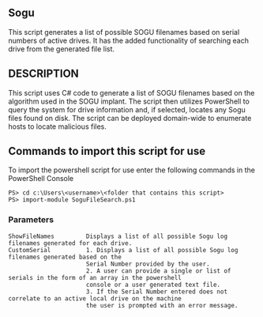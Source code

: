 ## Sogu
This script generates a list of
possible SOGU filenames based on serial numbers of active drives. It has the
added functionality of searching each drive from the generated file list.

## DESCRIPTION
This script uses C# code to generate a list of SOGU filenames based on the algorithm used in the SOGU implant.
The script then utilizes PowerShell to query the system for drive information and, if selected, locates any Sogu files found on disk. 
The script can be deployed domain-wide to enumerate hosts to locate malicious files.
                                               
## Commands to import this script for use                                
To import the powershell script for use enter the following commands in the PowerShell Console 

```
PS> cd c:\Users\<username>\<folder that contains this script>
PS> import-module SoguFileSearch.ps1
```
### Parameters
```
ShowFileNames         Displays a list of all possible Sogu log filenames generated for each drive.
CustomSerial          1. Displays a list of all possible Sogu log filenames generated based on the 
                      Serial Number provided by the user. 
                      2. A user can provide a single or list of serials in the form of an array in the powershell 
                      console or a user generated text file.
                      3. If the Serial Number entered does not correlate to an active local drive on the machine 
                      the user is prompted with an error message.







```
